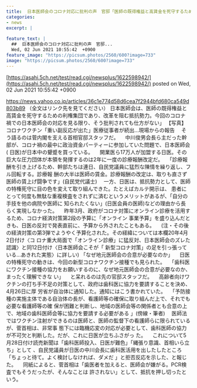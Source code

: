 ```yaml
---
title:  日本医師会のコロナ対応に批判の声　官邸「医師の既得権益と高賃金を死守するための利権集団であり、改革を阻む抵抗勢力」  
categories:
- news
excerpt: |
  
feature_text: |
  ##  日本医師会のコロナ対応に批判の声　官邸...
  Wed, 02 Jun 2021 10:55:42  +0900
feature_image: "https://picsum.photos/2560/600?image=733"
image: "https://picsum.photos/2560/600?image=733"
---
```


[https://asahi.5ch.net/test/read.cgi/newsplus/1622598942/](https://asahi.5ch.net/test/read.cgi/newsplus/1622598942/)
posted on Wed, 02 Jun 2021 10:55:42  +0900

<!--more-->

https://news.yahoo.co.jp/articles/36c1e774d58d6cea7f2944bfd680ca549d803b89 （全文はリンク先を見てください） 日本医師会は、医師の既得権益と高賃金を死守するための利権集団であり、改革を阻む抵抗勢力。今回のコロナ 禍での日本医師会の対応を見る限り、そう批判されても仕方がない」 【写真】コロナワクチン「重い副反応が出た」医療従事者が続出…現場からの報告 　そう語るのは菅内閣を支える首相官邸スタッフだ。 　中川俊男会長ら主だった幹部が、コロナ禍の最中に政治資金パーティーに参加していた問題で、日本医師会( 日医)が日本中の顰蹙を買っている。 　開業医ら17万人が加盟する日医。その巨大な圧力団体が本領を発揮するのは2年に一度の診療報酬改定だ。 　「診療報酬を引き上げるため、幹部たちは連日、自民党議員に猛烈な陳情を繰り返し、フル回転する。診療報 酬の大半は医師の賃金。診療報酬の改定は、取りも直さず医師の賃上げ闘争です」(自民党代議士) 　一方、日医は、抵抗勢力として、医師の特権死守に目の色を変えて取り組んできた。たとえばカルテ開示は、 患者にとって何度も無駄な重複検査をされずに済むというメリットがあるが、「自分の手技を他の病院や医師に 知られたくない」(日医会員の医師)などの理由から長らく実現しなかった。 　昨年3月、政府がコロナ対策にオンライン診療を活用するため、コロナ経済対策第2段の予算に「オンライン 事業予算」を盛り込んだときも、日医の反対で発表直前に、予算から外されたこともある。 　(注・その後の経済対策の第3弾でようやく予算化された。その経緯については本欄20年4月2日付け〈コ ロナ重大局面で「オンライン診療」に猛反対、日本医師会のズレた認識〉と同12日付け〈日本医師会こそが「 新型コロナ対策」の足を引っ張っている…あきれた実態〉に詳しい) 「なぜ地元医師会の合意が必要なのか」 　日医の特権死守の動きは、今回の新型コロナワクチン接種でも見られた。 　「歯科医にワクチン接種の協力をお願いするのに、なぜ地元医師会の合意が必要なのか、まったく理解できな い」 　と呆れるのは先の官邸スタッフだ。 　高齢者向けワクチンの打ち手不足の対策として、政府は歯科医に協力を要請することを決め、4月26日に厚 労省が自治体に通知した。通知にはこう書かれていた。 　「予防接種の実施主体である自治体の長が、看護師等の確保に取り組んだ上で、それでも必要な看護師等の確 保が困難と判断し、地域の医師会等の関係者とも合意の上で、地域の歯科医師会等に協力を要請する必要がある 」(傍線・筆者) 　医師法ではワクチン注射ができるのは医師と、医師の監督下の看護師らに限られているが、菅首相は、非常事 態下には臨機応変の対応が必要として、歯科医師の協力が不可欠と判断した。だが、これに日医が立ちふさがっ た。 　これについて5月28日付け読売新聞は「歯科医師投入、日医が難色」「縄張り意識、首相いら立ち」として 、自民党議員が日医の中川会長に歯科医活用を出したしたところ「ちょっと待て。よく検討しなければ、ダメだ 」と拒否反応を示した、と報じた。 　同紙によると、菅首相は「歯医者を加えると、医師会が嫌がる。PCR検査でもそうだったが、そんなことは 許されない」として、抵抗を押し切ったという。
